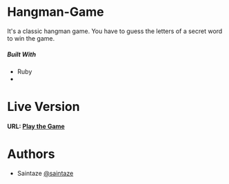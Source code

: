 # Hangman-Game
It's a classic hangman game. You have to guess the letters of a secret word to win the game.

##### Built With
+ Ruby
+ 


# Live Version
####  URL: [Play the Game](https://repl.it/@saintaze/hangman)

# Authors
+ Saintaze [@saintaze](https://github.com/saintaze/)
